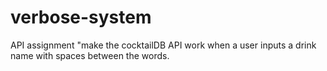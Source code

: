 # verbose-system
API assignment "make the cocktailDB API work when a user inputs a drink name with spaces between the words.
